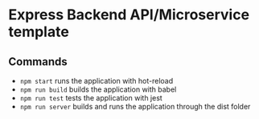 # Express Backend API/Microservice template

## Commands

- `npm start` runs the application with hot-reload
- `npm run build` builds the application with babel
- `npm run test` tests the application with jest
- `npm run server` builds and runs the application through the dist folder
